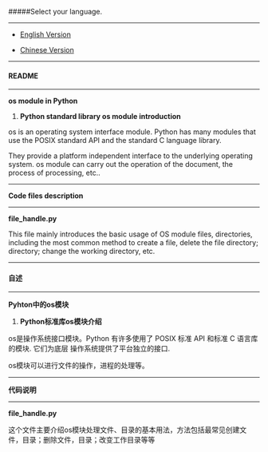#####Select your language.

---------

* [English Version](#EV)

* [Chinese Version](#CV)

---------

<h4 id = 'EV'>README</h4>

---------

**os module in Python**

1. **Python standard library os module introduction**

os is an operating system interface module. Python has many modules that use the POSIX standard API and the standard C language library.

They provide a platform independent interface to the underlying operating system.
os module can carry out the operation of the document, the process of processing, etc..

---------

**Code files description**

---------

**file_handle.py**

This file mainly introduces the basic usage of OS module files, directories, including the most common method to create a file, delete the file directory; directory; change the working directory, etc.

---------

<h4 id = 'CV'>自述</h4>

---------

**Pyhton中的os模块**


1. **Python标准库os模块介绍**

os是操作系统接口模块。Python 有许多使用了 POSIX 标准 API 和标准 C 语言库的模块.
它们为底层 操作系统提供了平台独立的接口.

os模块可以进行文件的操作，进程的处理等。

******

**代码说明**

******

**file_handle.py**

这个文件主要介绍os模块处理文件、目录的基本用法，方法包括最常见创建文件，目录；删除文件，目录；改变工作目录等等
